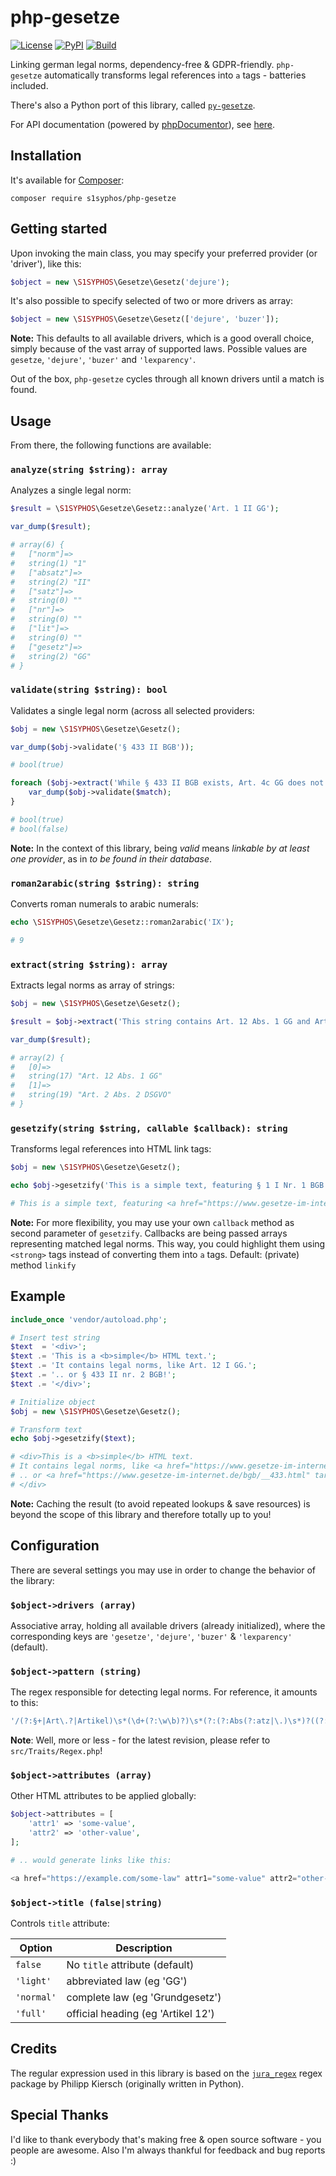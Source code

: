 # php-gesetze
[![License](https://badgen.net/badge/license/GPL/blue)](https://codeberg.org/S1SYPHOS/sitzungsdienst/src/branch/main/LICENSE) [![PyPI](https://badgen.net/packagist/v/s1syphos/php-gesetze)](https://packagist.org/packages/s1syphos/php-gesetze) [![Build](https://ci.codeberg.org/api/badges/S1SYPHOS/php-gesetze/status.svg)](https://codeberg.org/S1SYPHOS/php-gesetze/issues)

Linking german legal norms, dependency-free & GDPR-friendly. `php-gesetze` automatically transforms legal references into `a` tags - batteries included.

There's also a Python port of this library, called [`py-gesetze`](https://codeberg.org/S1SYPHOS/py-gesetze).

For API documentation (powered by [phpDocumentor](https://www.phpdoc.org)), see [here](https://s1syphos.codeberg.page/php-gesetze).


## Installation

It's available for [Composer](https://getcomposer.org):

```text
composer require s1syphos/php-gesetze
```


## Getting started

Upon invoking the main class, you may specify your preferred provider (or 'driver'), like this:

```php
$object = new \S1SYPHOS\Gesetze\Gesetz('dejure');
```

It's also possible to specify selected of two or more drivers as array:

```php
$object = new \S1SYPHOS\Gesetze\Gesetz(['dejure', 'buzer']);
```

**Note:** This defaults to all available drivers, which is a good overall choice, simply because of the vast array of supported laws. Possible values are `gesetze`, `'dejure'`, `'buzer'` and `'lexparency'`.

Out of the box, `php-gesetze` cycles through all known drivers until a match is found.


## Usage

From there, the following functions are available:


### `analyze(string $string): array`

Analyzes a single legal norm:

```php
$result = \S1SYPHOS\Gesetze\Gesetz::analyze('Art. 1 II GG');

var_dump($result);

# array(6) {
#   ["norm"]=>
#   string(1) "1"
#   ["absatz"]=>
#   string(2) "II"
#   ["satz"]=>
#   string(0) ""
#   ["nr"]=>
#   string(0) ""
#   ["lit"]=>
#   string(0) ""
#   ["gesetz"]=>
#   string(2) "GG"
# }
```


### `validate(string $string): bool`

Validates a single legal norm (across all selected providers:

```php
$obj = new \S1SYPHOS\Gesetze\Gesetz();

var_dump($obj->validate('§ 433 II BGB'));

# bool(true)

foreach ($obj->extract('While § 433 II BGB exists, Art. 4c GG does not!') as $match) {
    var_dump($obj->validate($match);
}

# bool(true)
# bool(false)
```

**Note:** In the context of this library, being *valid* means *linkable by at least one provider*, as in *to be found in their database*.


### `roman2arabic(string $string): string`

Converts roman numerals to arabic numerals:

```php
echo \S1SYPHOS\Gesetze\Gesetz::roman2arabic('IX');

# 9
```


### `extract(string $string): array`

Extracts legal norms as array of strings:

```php
$obj = new \S1SYPHOS\Gesetze\Gesetz();

$result = $obj->extract('This string contains Art. 12 Abs. 1 GG and Art. 2 Abs. 2 DSGVO - for educational purposes only.')

var_dump($result);

# array(2) {
#   [0]=>
#   string(17) "Art. 12 Abs. 1 GG"
#   [1]=>
#   string(19) "Art. 2 Abs. 2 DSGVO"
# }
```


### `gesetzify(string $string, callable $callback): string`

Transforms legal references into HTML link tags:

```php
$obj = new \S1SYPHOS\Gesetze\Gesetz();

echo $obj->gesetzify('This is a simple text, featuring § 1 I Nr. 1 BGB as well as Art. 4c GG');

# This is a simple text, featuring <a href="https://www.gesetze-im-internet.de/bgb/__1.html" title="§ 1 Beginn der Rechtsfähigkeit">§ 1 I Nr. 1 BGB</a> as well as Art. 4c GG
```

**Note:** For more flexibility, you may use your own `callback` method as second parameter of `gesetzify`. Callbacks are being passed arrays representing matched legal norms. This way, you could highlight them using `<strong>` tags instead of converting them into `a` tags. Default: (private) method `linkify`


## Example

```php
include_once 'vendor/autoload.php';

# Insert test string
$text  = '<div>';
$text .= 'This is a <b>simple</b> HTML text.';
$text .= 'It contains legal norms, like Art. 12 I GG.';
$text .= '.. or § 433 II nr. 2 BGB!';
$text .= '</div>';

# Initialize object
$obj = new \S1SYPHOS\Gesetze\Gesetz();

# Transform text
echo $obj->gesetzify($text);

# <div>This is a <b>simple</b> HTML text.
# It contains legal norms, like <a href="https://www.gesetze-im-internet.de/gg/art_12.html" target="_blank">Art. 12 I GG</a>.
# .. or <a href="https://www.gesetze-im-internet.de/bgb/__433.html" target="_blank">§ 433 II nr. 2 BGB</a>!
# </div>
```

**Note:** Caching the result (to avoid repeated lookups & save resources) is beyond the scope of this library and therefore totally up to you!


## Configuration

There are several settings you may use in order to change the behavior of the library:


### `$object->drivers (array)`

Associative array, holding all available drivers (already initialized), where the corresponding keys are `'gesetze'`, `'dejure'`, `'buzer'` & `'lexparency'` (default).


### `$object->pattern (string)`

The regex responsible for detecting legal norms. For reference, it amounts to this:

```php
'/(?:§+|Art\.?|Artikel)\s*(\d+(?:\w\b)?)\s*(?:(?:Abs(?:atz|\.)\s*)?((?:\d+|[XIV]+)(?:\w\b)?))?\s*(?:(?:S\.|Satz)\s*(\d+))?\s*(?:(?:Nr\.|Nummer)\s*(\d+(?:\w\b)?))?\s*(?:(?:lit\.|litera|Buchst\.|Buchstabe)\s*([a-z]?))?.{0,10}?(\b[A-Z][A-Za-z]*[A-Z](?:(?:\s|\b)[XIV]+)?)/'
```

**Note**: Well, more or less - for the latest revision, please refer to `src/Traits/Regex.php`!


### `$object->attributes (array)`

Other HTML attributes to be applied globally:

```php
$object->attributes = [
    'attr1' => 'some-value',
    'attr2' => 'other-value',
];

# .. would generate links like this:

<a href="https://example.com/some-law" attr1="some-value" attr2="other-value">§ 1 SomeLaw</a>
```


### `$object->title (false|string)`

Controls `title` attribute:

| Option     | Description                        |
| ---------- | ---------------------------------- |
| `false`    | No `title` attribute (default)     |
| `'light'`  | abbreviated law (eg 'GG')          |
| `'normal'` | complete law (eg 'Grundgesetz')    |
| `'full'`   | official heading (eg 'Artikel 12') |


## Credits

The regular expression used in this library is based on the [`jura_regex`](https://github.com/kiersch/jura_regex) regex package by Philipp Kiersch (originally written in Python).


## Special Thanks

I'd like to thank everybody that's making free & open source software - you people are awesome. Also I'm always thankful for feedback and bug reports :)
